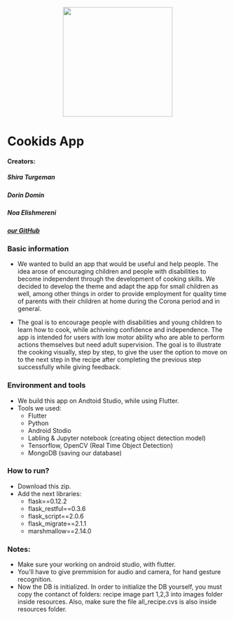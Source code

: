  <p align="center">
 <img src="https://i.pinimg.com/564x/4f/23/0e/4f230ec269c690b4170a06a694b154c8.jpg" width="250" height="250">
</p>

# Cookids App 

#### Creators: 
##### Shira Turgeman
##### Dorin Domin
##### Noa Elishmereni 

#####  [our GitHub](https://github.com/shiraTurgeman/cookids_app)

### **Basic information**
* We wanted to build an app that would be useful and help people. The idea arose of encouraging children and people with disabilities to become independent through the development of cooking skills. We decided to develop the theme and adapt the app for small children as well, among other things in order to provide employment for quality time of parents with their children at home during the Corona period and in general.

* The goal is to encourage people with disabilities and young children to learn how to cook, while achiveing confidence and independence. The app is intended for users with low motor ability who are able to perform actions themselves but need adult supervision.
The goal is to illustrate the cooking visually, step by step, to give the user the option to move on to the next step in the recipe after completing the previous step successfully while giving feedback.

### **Environment and tools**
* We build this app on Andtoid Studio, while using Flutter. 
* Tools we used:
  * Flutter
  * Python
  * Android Stodio
  * Labling & Jupyter notebook (creating object detection model)
  * Tensorflow, OpenCV (Real Time Object Detection)
  * MongoDB (saving our database)

   
### **How to run?**
* Download this zip.
* Add the next libraries:
   * flask==0.12.2
   * flask_restful==0.3.6
   * flask_script==2.0.6
   * flask_migrate==2.1.1 
   * marshmallow==2.14.0


### **Notes:**
* Make sure your working on android studio, with flutter. 
* You'll have to give premmision for audio and camera, for hand gesture recognition.
* Now the DB is initialized. In order to initialize the DB yourself, you must copy the contanct of folders: recipe image part 1,2,3 into images folder inside resources. Also, make sure the file all_recipe.cvs is also inside resources folder.
